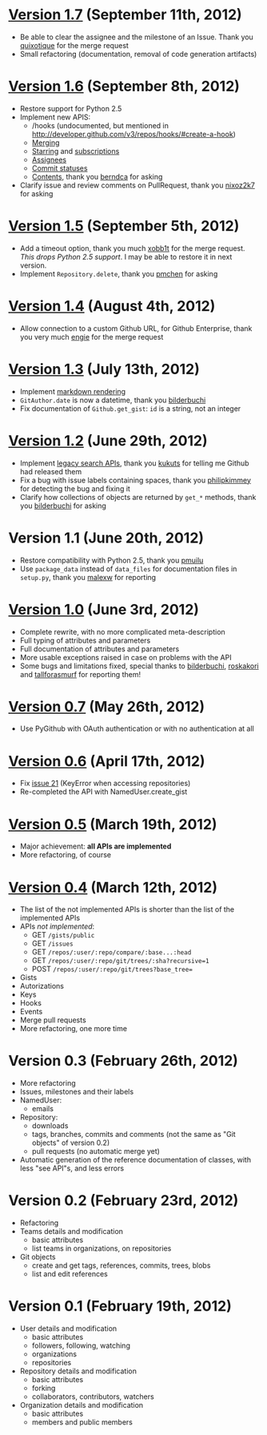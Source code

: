 [Version 1.7](https://github.com/jacquev6/PyGithub/issues?milestone=12&state=closed) (September 11th, 2012)
===========================================================================================================

* Be able to clear the assignee and the milestone of an Issue. Thank you [quixotique](https://github.com/quixotique) for the merge request
* Small refactoring (documentation, removal of code generation artifacts)

[Version 1.6](https://github.com/jacquev6/PyGithub/issues?milestone=10&state=closed) (September 8th, 2012)
==========================================================================================================

* Restore support for Python 2.5
* Implement new APIS:
    * /hooks (undocumented, but mentioned in http://developer.github.com/v3/repos/hooks/#create-a-hook)
    * [Merging](http://developer.github.com/v3/repos/merging/)
    * [Starring](http://developer.github.com/v3/repos/starring/) and [subscriptions](http://developer.github.com/v3/repos/watching/)
    * [Assignees](http://developer.github.com/v3/issues/assignees/)
    * [Commit statuses](http://developer.github.com/v3/repos/statuses/)
    * [Contents](http://developer.github.com/v3/repos/contents/), thank you [berndca](https://github.com/berndca) for asking
* Clarify issue and review comments on PullRequest, thank you [nixoz2k7](https://github.com/nixoz2k7) for asking

[Version 1.5](https://github.com/jacquev6/PyGithub/issues?milestone=9&state=closed) (September 5th, 2012)
=========================================================================================================

* Add a timeout option, thank you much [xobb1t](https://github.com/xobb1t) for the merge request. *This drops Python 2.5 support*. I may be able to restore it in next version.
* Implement `Repository.delete`, thank you [pmchen](https://github.com/pmchen) for asking

[Version 1.4](https://github.com/jacquev6/PyGithub/issues?milestone=8&state=closed) (August 4th, 2012)
======================================================================================================

* Allow connection to a custom Github URL, for Github Enterprise, thank you very much [engie](https://github.com/engie) for the merge request

[Version 1.3](https://github.com/jacquev6/PyGithub/issues?milestone=7&state=closed) (July 13th, 2012)
=====================================================================================================

* Implement [markdown rendering](http://developer.github.com/v3/markdown/)
* `GitAuthor.date` is now a datetime, thank you [bilderbuchi](https://github.com/bilderbuchi)
* Fix documentation of `Github.get_gist`: `id` is a string, not an integer

[Version 1.2](https://github.com/jacquev6/PyGithub/issues?milestone=6&state=closed) (June 29th, 2012)
=====================================================================================================

* Implement [legacy search APIs](http://developer.github.com/v3/search/), thank you [kukuts](https://github.com/kukuts) for telling me Github had released them
* Fix a bug with issue labels containing spaces, thank you [philipkimmey](https://github.com/philipkimmey) for detecting the bug and fixing it
* Clarify how collections of objects are returned by `get_*` methods, thank you [bilderbuchi](https://github.com/bilderbuchi) for asking

Version 1.1 (June 20th, 2012)
=============================

* Restore compatibility with Python 2.5, thank you [pmuilu](https://github.com/pmuilu)
* Use `package_data` instead of `data_files` for documentation files in `setup.py`, thank you [malexw](https://github.com/malexw) for reporting

[Version 1.0](https://github.com/jacquev6/PyGithub/issues?milestone=2&state=closed) (June 3rd, 2012)
====================================================================================================

* Complete rewrite, with no more complicated meta-description
* Full typing of attributes and parameters
* Full documentation of attributes and parameters
* More usable exceptions raised in case on problems with the API
* Some bugs and limitations fixed, special thanks to [bilderbuchi](https://github.com/bilderbuchi), [roskakori](https://github.com/roskakori) and [tallforasmurf](https://github.com/tallforasmurf) for reporting them!

[Version 0.7](https://github.com/jacquev6/PyGithub/issues?milestone=5&state=closed) (May 26th, 2012)
====================================================================================================

* Use PyGithub with OAuth authentication or with no authentication at all

[Version 0.6](https://github.com/jacquev6/PyGithub/issues?milestone=4&state=closed) (April 17th, 2012)
======================================================================================================

* Fix [issue 21](https://github.com/jacquev6/PyGithub/issues/21) (KeyError when accessing repositories)
* Re-completed the API with NamedUser.create_gist


[Version 0.5](https://github.com/jacquev6/PyGithub/issues?milestone=3&state=closed) (March 19th, 2012)
======================================================================================================

* Major achievement: **all APIs are implemented**
* More refactoring, of course

[Version 0.4](https://github.com/jacquev6/PyGithub/issues?milestone=1&state=closed) (March 12th, 2012)
======================================================================================================

* The list of the not implemented APIs is shorter than the list of the implemented APIs
* APIs *not implemented*:
    * GET `/gists/public`
    * GET `/issues`
    * GET `/repos/:user/:repo/compare/:base...:head`
    * GET `/repos/:user/:repo/git/trees/:sha?recursive=1`
    * POST `/repos/:user/:repo/git/trees?base_tree=`
* Gists
* Autorizations
* Keys
* Hooks
* Events
* Merge pull requests
* More refactoring, one more time

Version 0.3 (February 26th, 2012)
=================================

* More refactoring
* Issues, milestones and their labels
* NamedUser:
    * emails
* Repository:
    * downloads
    * tags, branches, commits and comments (not the same as "Git objects" of version 0.2)
    * pull requests (no automatic merge yet)
* Automatic generation of the reference documentation of classes, with less "see API"s, and less errors

Version 0.2 (February 23rd, 2012)
=================================

* Refactoring
* Teams details and modification
    * basic attributes
    * list teams in organizations, on repositories
* Git objects
    * create and get tags, references, commits, trees, blobs
    * list and edit references

Version 0.1 (February 19th, 2012)
=================================

* User details and modification
    * basic attributes
    * followers, following, watching
    * organizations
    * repositories
* Repository details and modification
    * basic attributes
    * forking
    * collaborators, contributors, watchers
* Organization details and modification
    * basic attributes
    * members and public members
